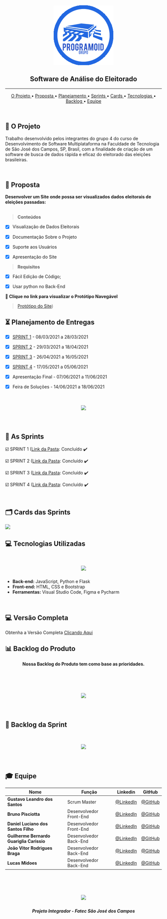 <br>

<p align="center">
      <img src="assets/logo.png">
      <h2 align="center"> Software de Análise do Eleitorado</h2>
<p align="center">

<hr>

<p align="center">
  <a href ="#rocket-o-projeto"> O Projeto </a>  • 
  <a href ="#dart-proposta"> Proposta </a>  • 
  <a href ="#hourglass_flowing_sand-planejamento-de-entregas"> Planejamento </a>  • 
  <a href ="#calendar-as-sprints"> Sprints </a> • 
  <a href ="#card_index_dividers-cards-das-sprints"> Cards </a>  •
  <a href ="#computer-tecnologias-utilizadas"> Tecnologias </a>  • 
  <a href ="#bar_chart-backlog-do-produto"> Backlog </a>  •
  <a href ="#mortar_board-equipe"> Equipe </a> 
</p>

<br>

## :rocket: O Projeto
Trabalho desenvolvido pelos integrantes do grupo 4 do curso de Desenvolvimento de Software Multiplataforma na Faculdade de Tecnologia de São José dos Campos, SP, Brasil, com a finalidade de criação de um software de busca de dados rápida e eficaz do eleitorado das eleições brasileiras.

<br>

## :dart: Proposta

**Desenvolver um Site onde possa ser visualizados dados eleitorais de eleições passadas:**<br><br>

 > **Conteúdos**

 - [x] Visualização de Dados Eleitorais
 - [x] Documentação Sobre o Projeto
 - [x] Suporte aos Usuários
 - [x] Apresentação do Site


 > **Requisitos**

 - [x]  Fácil Edição de Código;
 - [x]  Usar python no Back-End


  
**:link: Clique no link para visualizar o Protótipo Navegável**  
> [Protótipo do Site](https://www.figma.com/file/GegxNnhKxYTVcjczO1CTOK/PROJETO-API-S?node-id=0%3A1))


## :hourglass_flowing_sand: Planejamento de Entregas

- [x] [SPRINT 1](https://github.com/Group-4-Fatec-SJC/Analise-Eleitorado/tree/1-Sprint) - 08/03/2021 a 28/03/2021

- [x] [SPRINT 2](https://github.com/Group-4-Fatec-SJC/Analise-Eleitorado/tree/2-Sprint) - 29/03/2021 a 18/04/2021

- [x] [SPRINT 3](https://github.com/Group-4-Fatec-SJC/Analise-Eleitorado/tree/3-Sprint) - 26/04/2021 a 16/05/2021

- [x] [SPRINT 4](https://github.com/Group-4-Fatec-SJC/Analise-Eleitorado/tree/4-Sprint) - 17/05/2021 a 05/06/2021

- [x] Apresentação Final - 07/06/2021 a 11/06/2021

- [x] Feira de Soluções - 14/06/2021 a 18/06/2021


<h1 align="center"> <img src = "https://github.com/Group-4-Fatec-SJC/Analise-Eleitorado/blob/main/assets/constru%C3%A7%C3%A3o.png"/></h1>

<br>

## :calendar: As Sprints

☑️ SPRINT 1 ([Link da Pasta](https://github.com/Group-4-Fatec-SJC/Analise-Eleitorado/tree/1-Sprint): Concluído :heavy_check_mark:

☑️ SPRINT 2 ([Link da Pasta](https://github.com/Group-4-Fatec-SJC/Analise-Eleitorado/tree/2-Sprint): Concluído :heavy_check_mark:

☑️ SPRINT 3 ([Link da Pasta](https://github.com/Group-4-Fatec-SJC/Analise-Eleitorado/tree/3-Sprint): Concluído :heavy_check_mark: 

☑️ SPRINT 4 ([Link da Pasta](https://github.com/Group-4-Fatec-SJC/Analise-Eleitorado/tree/4-Sprint): Concluído :heavy_check_mark: 

<br>

## :card_index_dividers: Cards das Sprints
<img src="https://github.com/Group-4-Fatec-SJC/Analise-Eleitorado/blob/main/assets/CARDS.png" >

<br>

## :computer: Tecnologias Utilizadas

<h1 align="center"> <img src = "https://github.com/Group-4-Fatec-SJC/Analise-Eleitorado/blob/main/assets/Tecnologias%20Utilizadas_OFICIAL.png"/></h1>

* **Back-end:** JavaScript, Python e Flask
* **Front-end:** HTML, CSS e Bootstrap
* **Ferramentas:** Visual Studio Code, Figma e Pycharm

<br>

## :computer: Versão Completa

 Obtenha a Versão Completa [ Clicando Aqui](https://www.dropbox.com/s/elcp0dcukal0pc7/PROGRAMOID.rar?dl=0)



## :bar_chart: Backlog do Produto
<h4 align="center"> Nossa Backlog do Produto tem como base as prioridades. </h4>
<br>
<h1 align="center"> <img src = "https://github.com/Group-4-Fatec-SJC/Analise-Eleitorado/blob/main/assets/PRODUCT_BACKLOG.png" /></h1>

<br>

## &#128195; Backlog da Sprint

<h1 align="center"> <img src = "https://github.com/Group-4-Fatec-SJC/Analise-Eleitorado/blob/main/assets/BACKLOG_SPRINT.png" /></h1>

<br>

## :mortar_board: Equipe 

|Nome|Função|Linkedin|GitHub|
| -------- |-------- |-------- |-------- |
|**Gustavo Leandro dos Santos**|Scrum Master|[@LinkedIn](https://www.linkedin.com/in/gustavo-santos-a0657219b/)|[@GitHub](https://github.com/gustavols)|
|**Bruno Pisciotta**|Desenvolvedor Front-End| [@LinkedIn](https://www.linkedin.com/in/bruno-pisciotta-577216198)|[@GitHub](https://github.com/bruno-pisciotta281)|
|**Daniel Luciano dos Santos Filho**|Desenvolvedor  Front-End| [@LinkedIn](https://www.linkedin.com/in/daniel-filho-3b6583209/)|[@GitHub](https://github.com/daniellsfilho)|
|**Guilherme Bernardo Guariglia Carissio**|Desenvolvedor Back-End|[@LinkedIn](https://www.linkedin.com/in/guilherme-carissio-7275a4207)|[@GitHub](https://github.com/GuilhermeCarissio777)|
|**João Vitor Rodrigues Braga**|Desenvolvedor Back-End|[@LinkedIn](https://www.linkedin.com/in/ㅤlucas-midões-r-a5333110b)|[@GitHub](https://github.com/jvrb)||
|**Lucas Midoes**|Desenvolvedor Back-End|[@LinkedIn](https://www.linkedin.com/in/jefferson-silva-94b94218)|[@GitHub](https://github.com/LykeMidrod)|

   

<br>

 <h1 align="center"> <img src = "https://fatecsjc-prd.azurewebsites.net/images/logo/fatecsjc_400x192.png" height="90" /></h1>
 
 <h5 align="center"> Projeto Integrador - Fatec São José dos Campos </h5>
